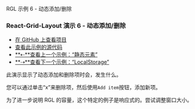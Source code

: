 RGL 示例 6 - 动态添加/删除

### React-Grid-Layout 演示 6 - 动态添加/删除

- [在 GitHub 上查看项目](https://github.com/STRML/react-grid-layout)
- [查看此示例的源代码](https://github.com/STRML/react-grid-layout/blob/master/test/examples/6-dynamic-add-remove.jsx)
- [**⇠**查看上一个示例：“静态元素”](5-static-elements.html)
- [**⇢**查看下一个示例：“LocalStorage”](7-localstorage.html)

此演示显示了动态添加和删除项时会，发生什么。

您可以通过单击“x”来删除项，然后使用`Add item`按钮，添加新项。

为了进一步说明 RGL 的容量，这个特定的例子是响应式的。尝试调整窗口大小。
